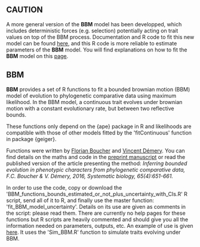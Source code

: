 ## CAUTION
A more general version of the **BBM** model has been developped, which includes deterministic forces (e.g. selection) potentially acting on trait values on top of the BBM process. Documentation and R code to fit this new model can be found [here](https://github.com/fcboucher/BBMV/), and this R code is more reliable to estimate parameters of the **BBM** model. You will find explanations on how to fit the **BBM** model on this [page](https://github.com/fcboucher/BBMV/blob/master/FAQ-Troubleshooting.md).

## BBM

**BBM** provides a set of R functions to fit a bounded brownian motion (BBM) model of evolution to phylogenetic comparative data using maximum likelihood. In the BBM model, a continuous trait evolves under brownian motion with a constant evolutionary rate, but between two reflective bounds.

These functions only depend on the {ape} package in R and likelihoods are compatible with those of other models fitted by the 'fitContinuous' function in package {geiger}.

Functions were written by [Florian Boucher](https://sites.google.com/site/floriaboucher/) and [Vincent Démery](https://www.pct.espci.fr/~vdemery/). You can find details on the maths and code in the [preprint manuscript](https://github.com/fcboucher/BBM/blob/master/Boucher%26De%CC%81mery_Main_text_plus_Appendix.pdf) or read the published version of the article presenting the method:
*Inferring bounded evolution in phenotypic characters from phylogenetic comparative data, F.C. Boucher & V. Démery, 2016, Systematic biology, 65(4):651-661.*

In order to use the code, copy or download the 'BBM_functions_bounds_estimated_or_not_plus_uncertainty_with_CIs.R' R script, send all of it to R, and finally use the master function: 'fit_BBM_model_uncertainty'. Details on its use are given as comments in the script: please read them. There are currently no help pages for these functions but R scripts are heavily commented and should give you all the information needed on parameters, outputs, etc. An example of use is given [here](https://github.com/fcboucher/BBM/blob/master/R/Example.R). It uses the 'Sim_BBM.R' function to simulate traits evolving under BBM.
